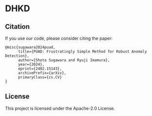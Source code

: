 # DHKD




## Citation

If you use our code, please consider citing the paper:


```
@misc{sugawara2024puad,
      title={PUAD: Frustratingly Simple Method for Robust Anomaly Detection}, 
      author={Shota Sugawara and Ryuji Imamura},
      year={2024},
      eprint={2402.15143},
      archivePrefix={arXiv},
      primaryClass={cs.CV}
}
```


## License

This project is licensed under the Apache-2.0 License.

